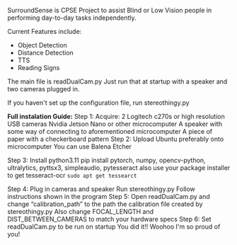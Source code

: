 SurroundSense is CPSE Project to assist Blind or Low Vision people in performing day-to-day tasks independently.

Current Features include:
- Object Detection
- Distance Detection
- TTS
- Reading Signs

The main file is readDualCam.py
Just run that at startup with a speaker and two cameras plugged in.

If you haven't set up the configuration file, run stereothingy.py


**Full instalation Guide:**
Step 1:
Acquire:
2 Logitech c270s or high resolution USB cameras
Nvidia Jetson Nano or other microcomputer
A speaker with some way of connecting to aforementioned microcomputer
A piece of paper with a checkerboard pattern
Step 2:
Upload Ubuntu preferably onto microcomputer
You can use Balena Etcher

Step 3:
Install python3.11
pip install pytorch, numpy, opencv-python, ultralytics, pyttsx3, simpleaudio, pytesseract
also use your package installer to get tesseract-ocr
```sudo apt get tessearct```


Step 4:
Plug in cameras and speaker
Run stereothingy.py
Follow instructions shown in the program
Step 5:
Open readDualCam.py and change “calibration_path” to the path the calibration file created by stereothingy.py
Also change FOCAL_LENGTH and DIST_BETWEEN_CAMERAS to match your hardware specs
Step 6:
Set readDualCam.py to be run on startup
You did it!!
Woohoo
I'm so proud of you!
